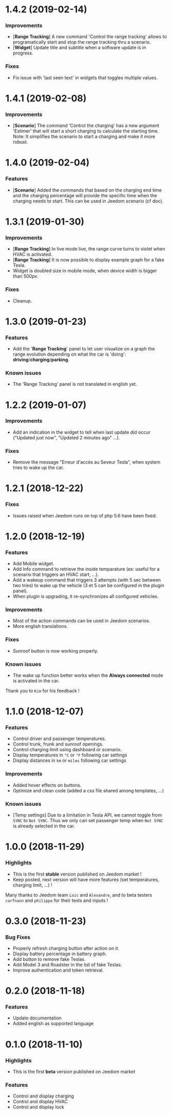 <a name="1.4.2"></a>
# 1.4.2 (2019-02-14)

### Improvements
* [**Range Tracking**] A new command 'Control the range tracking' allows to programatically start and stop the range tracking thru a scenario.
* [**Widget**] Update title and subtitle when a software update is in progress.

### Fixes
* Fix issue with 'last seen text' in widgets that toggles multiple values.

<a name="1.4.1"></a>
# 1.4.1 (2019-02-08)

### Improvements
* [**Scenario**] The command 'Control the charging' has a new argument 'Estimer' that will start a short charging to calculate the starting time. Note: It simplifies the scenario to start a charging and make it more robust.

<a name="1.4.0"></a>
# 1.4.0 (2019-02-04)

### Features
* [**Scenario**] Added the commands that based on the charging end time and the charging percentage will provide the specific time when the charging needs to start. This can be used in Jeedom scenario (cf doc).

<a name="1.3.1"></a>
# 1.3.1 (2019-01-30)

### Improvements
* [**Range Tracking**] In live mode live, the range curve turns to violet when HVAC is activated.
* [**Range Tracking**] It is now possible to display example graph for a fake Tesla.
* Widget is doubled size in mobile mode, when device width is bigger than 500px.

### Fixes
* Cleanup.

<a name="1.3.0"></a>
# 1.3.0 (2019-01-23)

### Features
* Add the '**Range Tracking**' panel to let user visualize on a graph the range evolution depending on what the car is 'doing': **driving**/**charging**/**parking**.

### Known issues
* The 'Range Tracking' panel is not translated in english yet.
 
<a name="1.2.2"></a>
# 1.2.2 (2019-01-07)

### Improvements
* Add an indication in the widget to tell when last update did occur ("Updated just now", "Updated 2 minutes ago" ...).

### Fixes
* Remove the message "Erreur d'accès au Seveur Tesla", when system tries to wake up the car.

<a name="1.2.1"></a>
# 1.2.1 (2018-12-22)
### Fixes
* Issues raised when Jeedom runs on top of php 5.6 have been fixed.

<a name="1.2.0"></a>
# 1.2.0 (2018-12-19)
### Features
* Add Mobile widget.
* Add Info command to retrieve the inside temparature (ex: useful for a scenario that triggers an HVAC start, ...).
* Add a wakeup command that triggers 3 attempts (with 5 sec between two tries) to wake up the vehicle (3 et 5 can be configured in the plugin panel).
* When plugin is upgrading, it re-synchronizes all configured vehicles.

### Improvements
* Most of the action commands can be used in Jeedom scenarios.
* More english translations.

### Fixes
* Sunroof button is now working properly.

### Known issues
* The wake up function better works when the **Always connected** mode is activated in the car.
 

Thank you to `Kim` for his feedback !


<a name="1.1.0"></a>
# 1.1.0 (2018-12-07)
### Features
* Control driver and passenger temperatures.
* Control trunk, frunk and sunroof openings.
* Control charging limit using dashboard or scenario.
* Display temperatures in `°C` or `°F` following car settings
* Display distances in `km` or `miles` following car settings


### Improvements
* Added hover effects on buttons.
* Optimize and clean code (added a css file shared among templates, ...)

### Known issues
* [Temp settings] Due to a limitation in Tesla API, we cannot toggle from `SYNC` to `Not SYNC`. Thus we only can set passenger temp when `Not SYNC` is already selected in the car.

<a name="1.0.0"></a>
# 1.0.0 (2018-11-29)
### Highlights
* This is the first **stable** version published on Jeedom market !
* Keep posted, next version will have more features (set temperatures, charging limit, ...) !

Many thanks to Jeedom team `Loic` and `Alexandre`, and to beta testers `carfnann` and `philippe` for their tests and inputs !

<a name="0.3.0"></a>
# 0.3.0 (2018-11-23)
### Bug Fixes
* Properly refresh charging button after action on it.
* Display battery percentage in battery graph.
* Add button to remove fake Teslas.
* Add Model 3 and Roadster in the list of fake Teslas.
* Improve authentication and token retrieval.

<a name="0.2.0"></a>
# 0.2.0 (2018-11-18)
### Features
* Update documentation
* Added english as supported language

<a name="0.1.0"></a>
# 0.1.0 (2018-11-10)

### Highlights
* This is the first **beta** version published on Jeedom market


### Features
* Control and display charging
* Control and display HVAC
* Control and display lock

  

